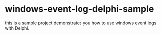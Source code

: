 # windows-event-log-delphi-sample
 this is a sample project demonstrates you how to use windows event logs with Delphi.
